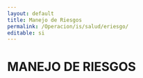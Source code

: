 ```yaml
---
layout: default
title: Manejo de Riesgos
permalink: /Operacion/is/salud/eriesgo/
editable: si
---
```


# MANEJO DE RIESGOS

